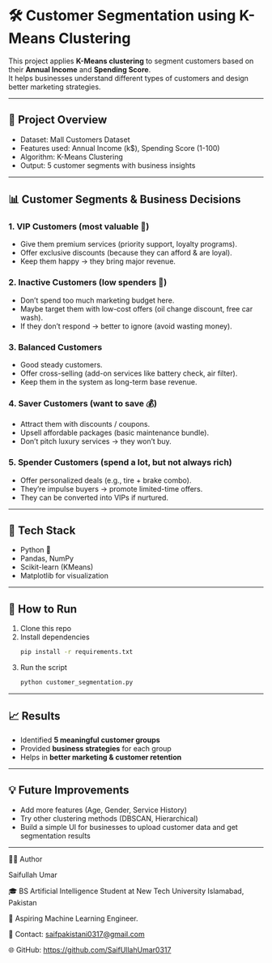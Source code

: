 # 🛠️ Customer Segmentation using K-Means Clustering

This project applies **K-Means clustering** to segment customers based on their **Annual Income** and **Spending Score**.  
It helps businesses understand different types of customers and design better marketing strategies.

---

## 📌 Project Overview
- Dataset: Mall Customers Dataset  
- Features used: Annual Income (k$), Spending Score (1-100)  
- Algorithm: K-Means Clustering  
- Output: 5 customer segments with business insights

---

## 📊 Customer Segments & Business Decisions

### 1. VIP Customers (most valuable 💎)
- Give them premium services (priority support, loyalty programs).
- Offer exclusive discounts (because they can afford & are loyal).
- Keep them happy → they bring major revenue.

### 2. Inactive Customers (low spenders 🚫)
- Don’t spend too much marketing budget here.
- Maybe target them with low-cost offers (oil change discount, free car wash).
- If they don’t respond → better to ignore (avoid wasting money).

### 3. Balanced Customers
- Good steady customers.
- Offer cross-selling (add-on services like battery check, air filter).
- Keep them in the system as long-term base revenue.

### 4. Saver Customers (want to save 💰)
- Attract them with discounts / coupons.
- Upsell affordable packages (basic maintenance bundle).
- Don’t pitch luxury services → they won’t buy.

### 5. Spender Customers (spend a lot, but not always rich)
- Offer personalized deals (e.g., tire + brake combo).
- They’re impulse buyers → promote limited-time offers.
- They can be converted into VIPs if nurtured.

---

## 🚀 Tech Stack
- Python 🐍
- Pandas, NumPy
- Scikit-learn (KMeans)
- Matplotlib for visualization

---

## 📂 How to Run
1. Clone this repo  
2. Install dependencies  
   ```bash
   pip install -r requirements.txt
   ```
3. Run the script  
   ```bash
   python customer_segmentation.py
   ```

---

## 📈 Results
- Identified **5 meaningful customer groups**
- Provided **business strategies** for each group
- Helps in **better marketing & customer retention**

---

## 💡 Future Improvements
- Add more features (Age, Gender, Service History)
- Try other clustering methods (DBSCAN, Hierarchical)
- Build a simple UI for businesses to upload customer data and get segmentation results

---

👨‍💻 Author

Saifullah Umar

🎓 BS Artificial Intelligence Student at New Tech University Islamabad, Pakistan

🤖 Aspiring Machine Learning Engineer.

📧 Contact: saifpakistani0317@gmail.com

🌐 GitHub: https://github.com/SaifUllahUmar0317
